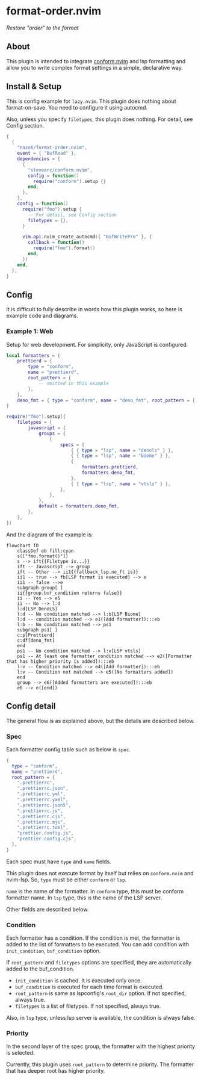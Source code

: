 # format-order.nvim

_Restore "order" to the format_

## About

This plugin is intended to integrate
[conform.nvim](https://github.com/stevearc/conform.nvim) and lsp formatting and
allow you to write complex format settings in a simple, declarative way.

## Install & Setup

This is config example for `lazy.nvim`. This plugin does nothing about
format-on-save. You need to configure it using autocmd.

Also, unless you specify `filetypes`, this plugin does nothing. For detail, see
Config section.

```lua
{
  {
    "nazo6/format-order.nvim",
    event = { "BufRead" },
    dependencies = {
      {
        "stevearc/conform.nvim",
        config = function()
          require("conform").setup {}
        end,
      },
    },
    config = function()
      require("fmo").setup {
        -- For detail, see Config section
        filetypes = {},
      }

      vim.api.nvim_create_autocmd({ "BufWritePre" }, {
        callback = function()
          require("fmo").format()
        end,
      })
    end,
  },
}
```

## Config

It is difficult to fully describe in words how this plugin works, so here is
example code and diagrams.

### Example 1: Web

Setup for web development. For simplicity, only JavaScript is configured.

```lua
local formatters = {
	prettierd = {
		type = "conform",
		name = "prettierd",
		root_pattern = {
			-- omitted in this example
		},
	},
	deno_fmt = { type = "conform", name = "deno_fmt", root_pattern = { "deno.json", "deno.jsonc" } },
}

require("fmo").setup({
	filetypes = {
		javascript = {
			groups = {
				{
					specs = {
						{ { type = "lsp", name = "denols" } },
						{ { type = "lsp", name = "biome" } },
						{
							formatters.prettierd,
							formatters.deno_fmt,
						},
						{ { type = "lsp", name = "vtsls" } },
					},
				},
			},
			default = formatters.deno_fmt,
		},
	},
})
```

And the diagram of the example is:

```mermaid
flowchart TD
    classDef eb fill:cyan
    s(["fmo.format()"])
    s --> ift{{Filetype is...}}
    ift -- Javascript --> group
    ift -- Other --> ii1{{fallback_lsp.no_ft is}}
    ii1 -- true --> fb[LSP format is executed] --> e
    ii1 -- false -->e
    subgraph group[ ]
    ii{{group.buf_condition returns false}}
    ii -- Yes --> e5
    ii -- No --> l:d
    l:d[LSP DenoLS]
    l:d -- No condition matched --> l:b[LSP Biome]
    l:d -- condition matched --> e1([Add formatter]):::eb
    l:b -- No condition matched --> ps1
    subgraph ps1[ ]
    c:p[Prettierd]
    c:df[deno_fmt]
    end    
    ps1 -- No condition matched --> l:v[LSP vtsls]
    ps1 -- At least one formatter condition matched --> e2([Formatter that has higher priority is added]):::eb
    l:v -- Condition matched --> e4([Add formatter]):::eb
    l:v -- Condition not matched --> e5([No formatters added])
    end
    group --> e6([Added formatters are executed]):::eb
    e6 --> e([end])
```

## Config detail

The general flow is as explained above, but the details are described below.

### Spec

Each formatter config table such as below is `spec`.

```lua
{
  type = "conform",
  name = "prettierd",
  root_pattern = {
    ".prettierrc",
    ".prettierrc.json",
    ".prettierrc.yml",
    ".prettierrc.yaml",
    ".prettierrc.json5",
    ".prettierrc.js",
    ".prettierrc.cjs",
    ".prettierrc.mjs",
    ".prettierrc.toml",
    "prettier.config.js",
    "prettier.config.cjs",
  },
}
```

Each spec must have `type` and `name` fields.

This plugin does not execute format by itself but relies on `conform.nvim` and
nvim-lsp. So, `type` must be either `conform` or `lsp`.

`name` is the name of the formatter. In `conform` type, this must be conform
formatter name. In `lsp` type, this is the name of the LSP server.

Other fields are described below.

### Condition

Each formatter has a condition. If the condition is met, the formatter is added
to the list of formatters to be executed. You can add condition with
`init_condition`, `buf_condition` option.

If `root_pattern` and `filetypes` options are specified, they are automatically
added to the buf_condition.

- `init_condition` is cached. It is executed only once.
- `buf_condition` is executed for each time format is executed.
- `root_pattern` is same as lspconfig's `root_dir` option. If not specified,
  always true.
- `filetypes` is a list of filetypes. If not specified, always true.

Also, in `lsp` type, unless lsp server is available, the condition is always
false.

### Priority

In the second layer of the spec group, the formatter with the highest priority
is selected.

Currently, this plugin uses `root_pattern` to determine priority. The formatter
that has deeper root has higher priority.
